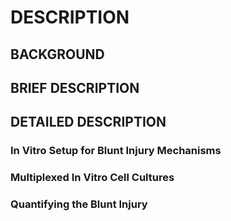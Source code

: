 # DESCRIPTION

## BACKGROUND

## BRIEF DESCRIPTION

## DETAILED DESCRIPTION

### In Vitro Setup for Blunt Injury Mechanisms

### Multiplexed In Vitro Cell Cultures

### Quantifying the Blunt Injury

